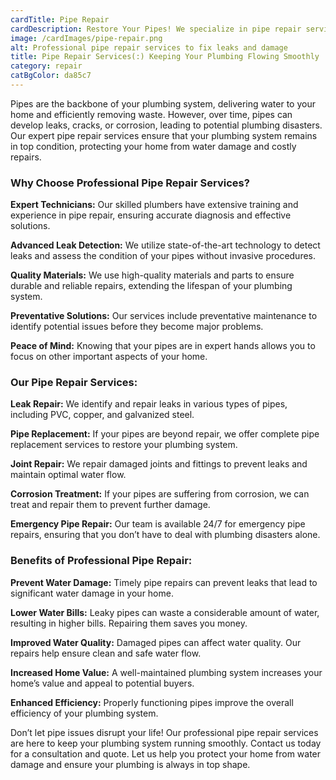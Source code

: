 ```yaml
---
cardTitle: Pipe Repair
cardDescription: Restore Your Pipes! We specialize in pipe repair services, addressing leaks, cracks, and other issues to ensure your plumbing operates efficiently and reliably.
image: /cardImages/pipe-repair.png
alt: Professional pipe repair services to fix leaks and damage
title: Pipe Repair Services(:) Keeping Your Plumbing Flowing Smoothly
category: repair
catBgColor: da85c7
---
```


Pipes are the backbone of your plumbing system, delivering water to your home and efficiently removing waste. However, over time, pipes can develop leaks, cracks, or corrosion, leading to potential plumbing disasters. Our expert pipe repair services ensure that your plumbing system remains in top condition, protecting your home from water damage and costly repairs.

### Why Choose Professional Pipe Repair Services?

**Expert Technicians:** Our skilled plumbers have extensive training and experience in pipe repair, ensuring accurate diagnosis and effective solutions.

**Advanced Leak Detection:** We utilize state-of-the-art technology to detect leaks and assess the condition of your pipes without invasive procedures.

**Quality Materials:** We use high-quality materials and parts to ensure durable and reliable repairs, extending the lifespan of your plumbing system.

**Preventative Solutions:** Our services include preventative maintenance to identify potential issues before they become major problems.

**Peace of Mind:** Knowing that your pipes are in expert hands allows you to focus on other important aspects of your home.

### Our Pipe Repair Services:

**Leak Repair:** We identify and repair leaks in various types of pipes, including PVC, copper, and galvanized steel.

**Pipe Replacement:** If your pipes are beyond repair, we offer complete pipe replacement services to restore your plumbing system.

**Joint Repair:** We repair damaged joints and fittings to prevent leaks and maintain optimal water flow.

**Corrosion Treatment:** If your pipes are suffering from corrosion, we can treat and repair them to prevent further damage.

**Emergency Pipe Repair:** Our team is available 24/7 for emergency pipe repairs, ensuring that you don’t have to deal with plumbing disasters alone.

### Benefits of Professional Pipe Repair:

**Prevent Water Damage:** Timely pipe repairs can prevent leaks that lead to significant water damage in your home.

**Lower Water Bills:** Leaky pipes can waste a considerable amount of water, resulting in higher bills. Repairing them saves you money.

**Improved Water Quality:** Damaged pipes can affect water quality. Our repairs help ensure clean and safe water flow.

**Increased Home Value:** A well-maintained plumbing system increases your home’s value and appeal to potential buyers.

**Enhanced Efficiency:** Properly functioning pipes improve the overall efficiency of your plumbing system.

Don’t let pipe issues disrupt your life! Our professional pipe repair services are here to keep your plumbing system running smoothly. Contact us today for a consultation and quote. Let us help you protect your home from water damage and ensure your plumbing is always in top shape.
